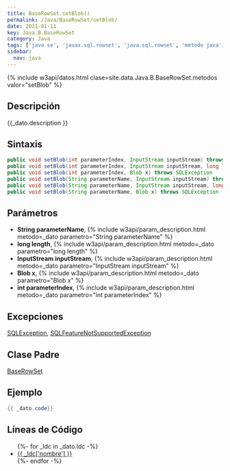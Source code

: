 ```yaml
---
title: BaseRowSet.setBlob()
permalink: /Java/BaseRowSet/setBlob/
date: 2021-01-11
key: Java.B.BaseRowSet
category: Java
tags: ['java se', 'javax.sql.rowset', 'java.sql.rowset', 'metodo java', 'Java 1.5']
sidebar: 
  nav: java
---
```


{% include w3api/datos.html clase=site.data.Java.B.BaseRowSet.metodos valor="setBlob" %}

## Descripción
{{_dato.description }}

## Sintaxis
~~~java
public void setBlob(int parameterIndex, InputStream inputStream) throws SQLException
public void setBlob(int parameterIndex, InputStream inputStream, long length) throws SQLException
public void setBlob(int parameterIndex, Blob x) throws SQLException
public void setBlob(String parameterName, InputStream inputStream) throws SQLException
public void setBlob(String parameterName, InputStream inputStream, long length) throws SQLException
public void setBlob(String parameterName, Blob x) throws SQLException
~~~

## Parámetros
* **String parameterName**,  {% include w3api/param_description.html metodo=_dato parametro="String parameterName" %}
* **long length**,  {% include w3api/param_description.html metodo=_dato parametro="long length" %}
* **InputStream inputStream**,  {% include w3api/param_description.html metodo=_dato parametro="InputStream inputStream" %}
* **Blob x**,  {% include w3api/param_description.html metodo=_dato parametro="Blob x" %}
* **int parameterIndex**,  {% include w3api/param_description.html metodo=_dato parametro="int parameterIndex" %}

## Excepciones
[SQLException](/Java/SQLException/), [SQLFeatureNotSupportedException](/Java/SQLFeatureNotSupportedException/)

## Clase Padre
[BaseRowSet](/Java/BaseRowSet/)

## Ejemplo
~~~java
{{ _dato.code}}
~~~

## Líneas de Código
<ul>
{%- for _ldc in _dato.ldc -%}
   <li>
       <a href="{{_ldc['url'] }}">{{ _ldc['nombre'] }}</a>
   </li>
{%- endfor -%}
</ul>
